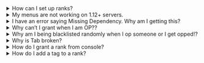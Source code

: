 <details>
<summary>How can I set up ranks?</summary>

You can set up ranks by using the `/rank` command. Be sure to go to Phoenix `bukkit.yml` config and locate the phoenix operators part in the config and add your UUID for you can have access to rank management commands. You can create a command by doing `/rank create` and then editing it in `/rank editor` or you can use the provided commands to edit it manually by doing `/rank [command]`
</details>
  
<details>
<summary>My menus are not working on 1.12+ servers.</summary>

To ensure your menus work properly on 1.12+ servers, follow these steps:

1. Go to guiconfig.yml file.
2. Locate the "fill-glass" section.
3. Change the material to something like "GRAY_STAINED_GLASS_PANE" under "fill-glass".
4. Save and restart your server.
</details>
  
<details>
<summary>I have an error saying Missing Dependency. Why am I getting this?</summary>

A: This usually means you are missing a dependency such as PlaceholderAPI!
</details>
  
<details>
<summary>Why can’t I grant when I am OP??</summary>

A: Please ensure you have core.grant.* or core.grant.rankName AND you are above the rank you are trying to both !
</details>
  
<details>
<summary>Why am I being blacklisted randomly when I op someone or I get opped!?</summary>

This is because of our security system we added. Please do security add [ign] or disable it in the config.
</details>
  
<details>
<summary>Why is Tab broken?</summary>

A: Some versions are not supported yet.
</details>
  
<details>
<summary>How do I grant a rank from console?</summary>

You can grant a rank from the console using the `/ogrant` command
</details>
  
<details>
<summary>How do I add a tag to a rank?</summary>

Add the permission autotaggrant.tagName or .* to the rank
</details>
